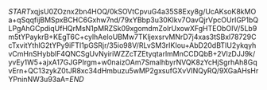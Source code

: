 $START$xqjsU0ZOznx2bn4HOQ/0kSOVtCpvuG4a35S8Exy8g/UcAKsoK8kMOa+qSqqfijBMSpxBCHC6Gxhw7nd/79xYBbp3u30Klkv7OavQjrVpcOUrIGP1bQLPgAhGCpdiqUfHQrMsN1pMRZSk09xgomdmZolrUxowXFgHTEObOIV/5Lb9m5tYPaykrB+KEgT6C+cylhAeloUBMw7TKljexsrvMNrD7j4xas3tSBxl78729CcTxvitYthlG2tYPy9iFTI1pGSRjr/35io98V/RLvSM3rIKIou+AbD20dBTIU2ykqyhvCmHnSHybblF4QNCSgUvNyiriWZZcTZEtyqtarlmMnCCDQbB+2VlzDJJ9k/yvEy1W5+ajxA17GJGPIrgm+w0naizOAm7SmalhbyrNVQK8zYcHjSgrhAh8GqvErn+QC13zykZ0tJR8xc34dHmbuzu5wMP2gxsufGXvVINQyRQ/9XGaAHsHrYPninNW3u93aA=$END$